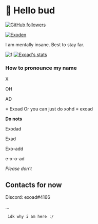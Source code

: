 # 🍵 Hello bud
[![GitHub followers](https://img.shields.io/github/followers/exoad?style=for-the-badge)](https://github.com/exoad?tab=followers)


[![Exoden](https://img.shields.io/discord/792194075599568926?style=for-the-badge)](https://discord.gg/QwNTcpyZbF)


I am mentally insane. Best to stay far.

![1](https://github-readme-stats.vercel.app/api/top-langs/?username=exoad&theme=calm)
[![Exoad's stats](https://github-readme-stats.vercel.app/api?username=exoad&theme=calm)](https://github.com/anuraghazra/github-readme-stats)

### How to pronounce my name
X

OH

AD

= Exoad
Or you can just do xohd = exoad

**Do nots**

Exodad

Exad

Exo-add

e-x-o-ad

*Please don't*


## Contacts for now

Discord: exoad#4166

...

     idk why i am here :/
